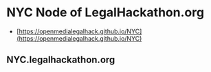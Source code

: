 # NYC Node of LegalHackathon.org

* [https://openmedialegalhack.github.io/NYC](https://openmedialegalhack.github.io/NYC)


## NYC.legalhackathon.org
